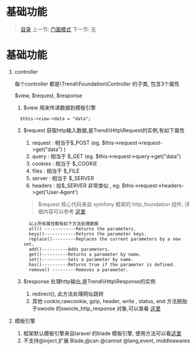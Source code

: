 #  基础功能

   > [目录](<index.md>)
   > 上一节: [门面模式](<1.8.md>)
   > 下一节: 无


   基础功能
   ========


   1. controller

      每个controller 都是\Trendi\Foundation\Controller 的子类, 包含3个属性

      $view, $request, $response

      1. $view 用来传递数据到模板引擎

      ```
        $this->view->data = "data";
      ```
      2. $request 获取http输入数据,是Trendi\Http\Request的实例,有如下属性

         1. request : 相当于$_POST (eg. $this->request->request->get("data") )
         2. query : 相当于 $_GET (eg. $this->request->query->get("data")
         3. cookies : 相当于 $_COOKIE
         4. files : 相当于 $_FILE
         5. server : 相当于 $_SERVER
         6. headers : 给$_SERVER 非常类似 , eg: $this->request->headers->get('User-Agent')

         > $request 核心代码来自 symfony 框架的 http_foundation 组件, 详细内容可以参考 [这里](http://symfony.com/doc/current/components/http_foundation.html)
         ```
           以上所有属性都有如下方法处理数据
           all() ------------Returns the parameters.
           keys()------------Returns the parameter keys.
           replace()---------Replaces the current parameters by a new set.
           add()----------Adds parameters.
           get()----------Returns a parameter by name.
           set()----------Sets a parameter by name.
           has()----------Returns true if the parameter is defined.
           remove() ---------Removes a parameter.
          ```
       3. $response 处理http输出,是Trendi\Http\Response的实例

            1. redirect(), 此方法处理网址跳转
            2. 其他 cookie,rawcookie, gzip, header, write , status, end 方法脱胎于swoole 的swoole_http_response 对象,可以查看 [这里](http://wiki.swoole.com/wiki/page/329.html)

   2. 模板引擎

        1. 框架默认模板引擎来自laravel 的blade 模板引擎, 使用方法可以看[这里](http://www.golaravel.com/laravel/docs/5.1/blade/)
        2. 不支持@inject,扩展 Blade,@can @cannot @lang,event, middleawares